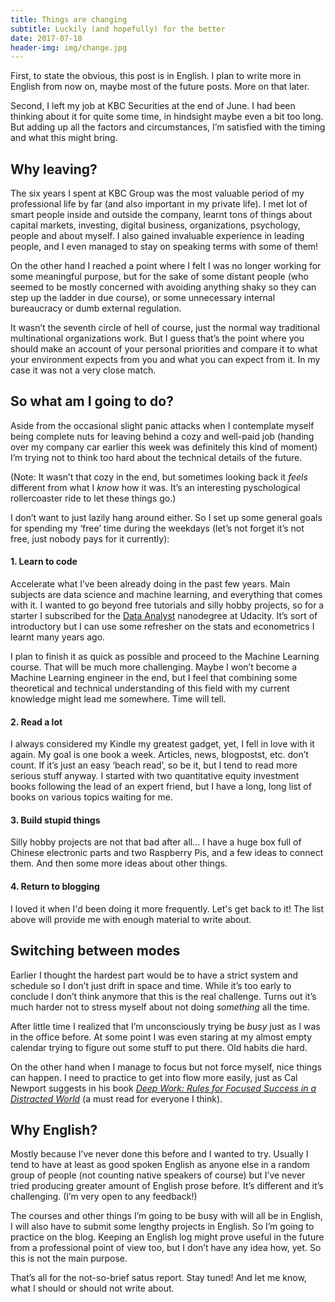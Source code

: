 ```yaml
---
title: Things are changing
subtitle: Luckily (and hopefully) for the better
date: 2017-07-18
header-img: img/change.jpg
---
```


First, to state the obvious, this post is in English. I plan to write more in English from now on, maybe most of the future posts. More on that later.

Second, I left my job at KBC Securities at the end of June. I had been thinking about it for quite some time, in hindsight maybe even a bit too long. But adding up all the factors and circumstances, I’m satisfied with the timing and what this might bring.

## Why leaving?

The six years I spent at KBC Group was the most valuable period of my professional life by far (and also important in my private life). I met lot of smart people inside and outside the company, learnt tons of things about capital markets, investing, digital business, organizations, psychology, people and about myself. I also gained invaluable experience in leading people, and I even managed to stay on speaking terms with some of them!

On the other hand I reached a point where I felt I was no longer working for some meaningful purpose, but for the sake of some distant people (who seemed to be mostly concerned with avoiding anything shaky so they can step up the ladder in due course), or some unnecessary internal bureaucracy or dumb external regulation.

It wasn’t the seventh circle of hell of course, just the normal way traditional multinational organizations work. But I guess that’s the point where you should make an account of your personal priorities and compare it to what your environment expects from you and what you can expect from it. In my case it was not a very close match.

## So what am I going to do?

Aside from the occasional slight panic attacks when I contemplate myself being complete nuts for leaving behind a cozy and well-paid job (handing over my company car earlier this week was definitely this kind of moment) I’m trying not to think too hard about the technical details of the future.

(Note: It wasn’t that cozy in the end, but sometimes looking back it _feels_ different from what I _know_ how it was. It’s an interesting pyschological rollercoaster ride to let these things go.)

I don’t want to just lazily hang around either. So I set up some general goals for spending my ‘free’ time during the weekdays (let’s not forget it’s not free, just nobody pays for it currently):

#### 1. Learn to code

Accelerate what I’ve been already doing in the past few years. Main subjects are data science and machine learning, and everything that comes with it. I wanted to go beyond free tutorials and silly hobby projects, so for a starter I subscribed for the [Data Analyst](https://www.udacity.com/course/data-analyst-nanodegree--nd002) nanodegree at Udacity. It’s sort of introductory but I can use some refresher on the stats and econometrics I learnt many years ago. 

I plan to finish it as quick as possible and proceed to the Machine Learning course. That will be much more challenging. Maybe I won’t become a Machine Learning engineer in the end, but I feel that combining some theoretical and technical understanding of this field with my current knowledge might lead me somewhere. Time will tell.

#### 2. Read a lot

I always considered my Kindle my greatest gadget, yet, I fell in love with it again. My goal is one book a week. Articles, news, blogpostst, etc. don’t count. If it’s just an easy ‘beach read’, so be it, but I tend to read more serious stuff anyway. I started with two quantitative equity investment books following the lead of an expert friend, but I have a long, long list of books on various topics waiting for me.

#### 3. Build stupid things

Silly hobby projects are not that bad after all… I have a huge box full of Chinese electronic parts and two Raspberry Pis, and a few ideas to connect them. And then some more ideas about other things.

#### 4. Return to blogging

I loved it when I'd been doing it more frequently. Let's get back to it! The list above will provide me with enough material to write about.

## Switching between modes

Earlier I thought the hardest part would be to have a strict system and schedule so I don’t just drift in space and time. While it’s too early to conclude I don’t think anymore that this is the real challenge. Turns out it’s much harder not to stress myself about not doing _something_ all the time.

After little time I realized that I’m unconsciously trying be _busy_ just as I was in the office before. At some point I was even staring at my almost empty calendar trying to figure out some stuff to put there. Old habits die hard.

On the other hand when I manage to focus but not force myself, nice things can happen. I need to practice to get into flow more easily, just as Cal Newport suggests in his book _[Deep Work: Rules for Focused Success in a Distracted World](https://www.amazon.com/Deep-Work-Focused-Success-Distracted-ebook/dp/B013UWFM52/ref=sr_1_1?ie=UTF8&qid=1500476791&sr=8-1&keywords=deep+work)_ (a must read for everyone I think).

## Why English?

Mostly because I’ve never done this before and I wanted to try. Usually I tend to have at least as good spoken English as anyone else in a random group of people (not counting native speakers of course) but I’ve never tried producing greater amount of English prose before. It’s different and it’s challenging. (I’m very open to any feedback!)

The courses and other things I’m going to be busy with will all be in English, I will also have to submit some lengthy projects in English. So I’m going to practice on the blog. Keeping an English log might prove useful in the future from a professional point of view too, but I don’t have any idea how, yet. So this is not the main purpose.

That’s all for the not-so-brief satus report. Stay tuned! And let me know, what I should or should not write about.
